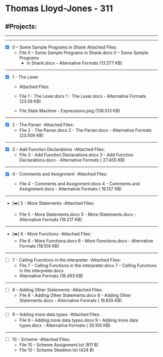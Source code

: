 # Thomas Lloyd-Jones - 311

#Projects:
-------------------------------------------
---------------------------------------------------
-----------------------------------------------------------------

- [x] 0 – Some Sample Programs in Shank
  Attached Files:
    - File 0 – Some Sample Programs in Shank.docx 0 – Some Sample Programs
        - in Shank.docx - Alternative Formats (13.577 KB)

----------------------------------------------------------------

- [x] 1 - The Lexer

    - Attached Files:

    - File 1 - The Lexer.docx 1 - The Lexer.docx - Alternative Formats (23.59 KB)
    - File State Machine - Expressions.png (138.513 KB)

----------------------------------------------------------------

- [x] 2 - The Parser
  -Attached Files:
    - File 2 - The Parser.docx 2 - The Parser.docx - Alternative Formats (23.509 KB)

----------------------------------------------------------------

- [x] 3 - Add Function Declarations
  -Attached Files:
    - File 3 - Add Function Declarations.docx 3 - Add Function Declarations.docx - Alternative
      Formats (
      27.405 KB)

----------------------------------------------------------------

- [x] 4 - Comments and Assignment
  -Attached Files:

    - File 4 - Comments and Assignment.docx 4 - Comments and Assignment.docx - Alternative Formats (
      19.137 KB)

----------------------------------------------------------------

- [➡️] 5 - More Statements
  -Attached Files:

    - File 5 - More Statements.docx 5 - More Statements.docx - Alternative Formats (19.217 KB)

----------------------------------------------------------------

- [➡️] 6 - More Functions
  -Attached Files:
    - File 6 - More Functions.docx 6 - More Functions.docx - Alternative Formats (18.104 KB)

----------------------------------------------------------------

- [ ] 7 - Calling Functions in the interpreter
  -Attached Files:
    - File 7 - Calling Functions in the interpreter.docx 7 - Calling Functions in the
      interpreter.docx
    - Alternative Formats (18.493 KB)

----------------------------------------------------------------

- [ ] 8 - Adding Other Statements
  -Attached Files:
    - File 8 - Adding Other Statements.docx 8 - Adding Other Statements.docx - Alternative Formats (
      16.655 KB)

----------------------------------------------------------------

- [ ] 9 – Adding more data types
  -Attached Files:
    - File 9 – Adding more data types.docx 9 – Adding more data types.docx - Alternative Formats (
      30.105
      KB)

----------------------------------------------------------------

- [ ] 10 - Scheme
  -Attached Files:
    - File 10 - Scheme Assignment.txt (811 B)
    - File 10 - Scheme Skeleton.txt (424 B) 